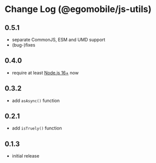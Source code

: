 # Change Log (@egomobile/js-utils)

## 0.5.1

- separate CommonJS, ESM and UMD support
- (bug-)fixes

## 0.4.0

- require at least [Node.js 16+](https://nodejs.org/en/blog/release/v16.0.0/) now

## 0.3.2

- add `asAsync()` function

## 0.2.1

- add `isTruely()` function

## 0.1.3

- initial release
